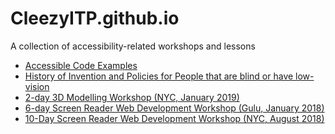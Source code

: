 # CleezyITP.github.io

A collection of accessibility-related workshops and lessons

<ul>
  
<li> <a href="http://cleezyitp.github.io/AccessibleCodeExamples/index.html">Accessible Code Examples</a></li>
<li><a href="https://cleezyitp.github.io/History_of_Blindness_Timeline">History of Invention and Policies for People that are blind or have low-vision</a></li>
<li>
  <a href="http://cleezyitp.github.io/screenReader3DModeling2019/">2-day 3D Modelling Workshop (NYC, January 2019)</a>

</li>
<li>
  <a href="http://cleezyitp.github.io/Screen_Reader_Web_Development_Workshop/">6-day Screen Reader Web Development Workshop (Gulu, January 2018)</a>

</li>

<li>
  <a href="http://cleezyitp.github.io/Screen_Reader_Web_Development_Workshop_2_NYC/">
  10-Day Screen Reader Web Development Workshop (NYC, August 2018)
  </a>
</li>

</ul>
